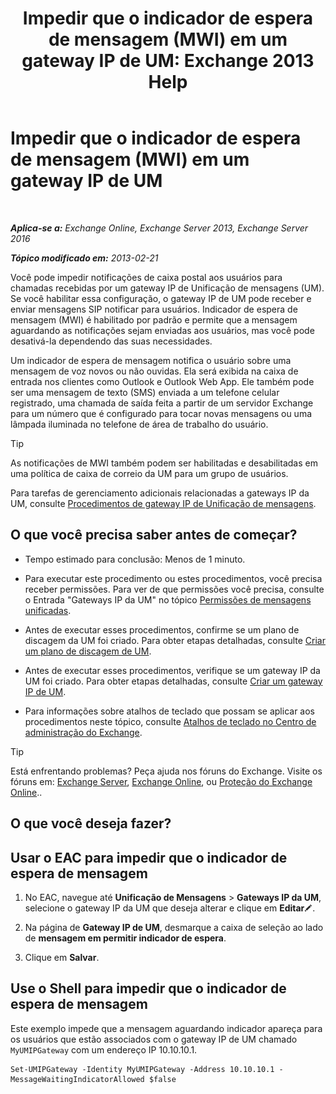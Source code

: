 ﻿---
title: 'Impedir que o indicador de espera de mensagem (MWI) em um gateway IP de UM: Exchange 2013 Help'
TOCTitle: Impedir que o indicador de espera de mensagem (MWI) em um gateway IP de UM
ms:assetid: 7af6d094-199f-4134-a25d-9fc7e9c05fe1
ms:mtpsurl: https://technet.microsoft.com/pt-br/library/JJ673536(v=EXCHG.150)
ms:contentKeyID: 50485982
ms.date: 05/22/2018
mtps_version: v=EXCHG.150
ms.translationtype: MT
---

# Impedir que o indicador de espera de mensagem (MWI) em um gateway IP de UM

 

_**Aplica-se a:** Exchange Online, Exchange Server 2013, Exchange Server 2016_

_**Tópico modificado em:** 2013-02-21_

Você pode impedir notificações de caixa postal aos usuários para chamadas recebidas por um gateway IP de Unificação de mensagens (UM). Se você habilitar essa configuração, o gateway IP de UM pode receber e enviar mensagens SIP notificar para usuários. Indicador de espera de mensagem (MWI) é habilitado por padrão e permite que a mensagem aguardando as notificações sejam enviadas aos usuários, mas você pode desativá-la dependendo das suas necessidades.

Um indicador de espera de mensagem notifica o usuário sobre uma mensagem de voz novos ou não ouvidas. Ela será exibida na caixa de entrada nos clientes como Outlook e Outlook Web App. Ele também pode ser uma mensagem de texto (SMS) enviada a um telefone celular registrado, uma chamada de saída feita a partir de um servidor Exchange para um número que é configurado para tocar novas mensagens ou uma lâmpada iluminada no telefone de área de trabalho do usuário.


> [!TIP]
> As notificações de MWI também podem ser habilitadas e desabilitadas em uma política de caixa de correio da UM para um grupo de usuários.



Para tarefas de gerenciamento adicionais relacionadas a gateways IP da UM, consulte [Procedimentos de gateway IP de Unificação de mensagens](um-ip-gateway-procedures-exchange-2013-help.md).

## O que você precisa saber antes de começar?

  - Tempo estimado para conclusão: Menos de 1 minuto.

  - Para executar este procedimento ou estes procedimentos, você precisa receber permissões. Para ver de que permissões você precisa, consulte o Entrada "Gateways IP da UM" no tópico [Permissões de mensagens unificadas](unified-messaging-permissions-exchange-2013-help.md).

  - Antes de executar esses procedimentos, confirme se um plano de discagem da UM foi criado. Para obter etapas detalhadas, consulte [Criar um plano de discagem de UM](create-a-um-dial-plan-exchange-2013-help.md).

  - Antes de executar esses procedimentos, verifique se um gateway IP da UM foi criado. Para obter etapas detalhadas, consulte [Criar um gateway IP de UM](create-a-um-ip-gateway-exchange-2013-help.md).

  - Para informações sobre atalhos de teclado que possam se aplicar aos procedimentos neste tópico, consulte [Atalhos de teclado no Centro de administração do Exchange](keyboard-shortcuts-in-the-exchange-admin-center-exchange-online-protection-help.md).


> [!TIP]
> Está enfrentando problemas? Peça ajuda nos fóruns do Exchange. Visite os fóruns em: <A href="https://go.microsoft.com/fwlink/p/?linkid=60612">Exchange Server</A>, <A href="https://go.microsoft.com/fwlink/p/?linkid=267542">Exchange Online</A>, ou <A href="https://go.microsoft.com/fwlink/p/?linkid=285351">Proteção do Exchange Online</A>..



## O que você deseja fazer?

## Usar o EAC para impedir que o indicador de espera de mensagem

1.  No EAC, navegue até **Unificação de Mensagens** \> **Gateways IP da UM**, selecione o gateway IP da UM que deseja alterar e clique em **Editar**![Ícone de edição](images/JJ218640.6f53ccb2-1f13-4c02-bea0-30690e6ea71d(EXCHG.150).gif "Ícone de edição").

2.  Na página de **Gateway IP de UM**, desmarque a caixa de seleção ao lado de **mensagem em permitir indicador de espera**.

3.  Clique em **Salvar**.

## Use o Shell para impedir que o indicador de espera de mensagem

Este exemplo impede que a mensagem aguardando indicador apareça para os usuários que estão associados com o gateway IP de UM chamado `MyUMIPGateway` com um endereço IP 10.10.10.1.

    Set-UMIPGateway -Identity MyUMIPGateway -Address 10.10.10.1 -MessageWaitingIndicatorAllowed $false

